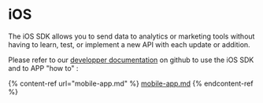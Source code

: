 # iOS

The iOS SDK allows you to send data to analytics or marketing tools without having to learn, test, or implement a new API with each update or addition.

Please refer to our [developper documentation](https://github.com/TagCommander/iOSV5) on github to use the iOS SDK and to APP "how to" :&#x20;

{% content-ref url="mobile-app.md" %}
[mobile-app.md](mobile-app.md)
{% endcontent-ref %}

